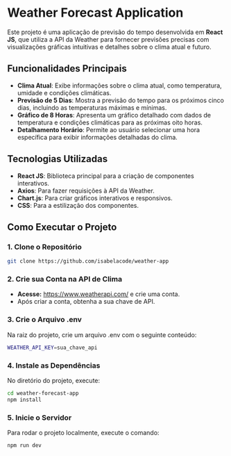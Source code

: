 # Weather Forecast Application

Este projeto é uma aplicação de previsão do tempo desenvolvida em **React JS**, que utiliza a API da Weather para fornecer previsões precisas com visualizações gráficas intuitivas e detalhes sobre o clima atual e futuro.

## Funcionalidades Principais

- **Clima Atual**: Exibe informações sobre o clima atual, como temperatura, umidade e condições climáticas.
- **Previsão de 5 Dias**: Mostra a previsão do tempo para os próximos cinco dias, incluindo as temperaturas máximas e mínimas.
- **Gráfico de 8 Horas**: Apresenta um gráfico detalhado com dados de temperatura e condições climáticas para as próximas oito horas.
- **Detalhamento Horário**: Permite ao usuário selecionar uma hora específica para exibir informações detalhadas do clima.

## Tecnologias Utilizadas

- **React JS**: Biblioteca principal para a criação de componentes interativos.
- **Axios**: Para fazer requisições à API da Weather.
- **Chart.js**: Para criar gráficos interativos e responsivos.
- **CSS**: Para a estilização dos componentes.

## Como Executar o Projeto

### 1. Clone o Repositório

```bash
git clone https://github.com/isabelacode/weather-app
```

### 2. Crie sua Conta na API de Clima
 - **Acesse:** https://www.weatherapi.com/ e crie uma conta.
 -  Após criar a conta, obtenha a sua chave de API.

### 3. Crie o Arquivo .env
Na raiz do projeto, crie um arquivo .env com o seguinte conteúdo:
```bash
WEATHER_API_KEY=sua_chave_api
```

### 4. Instale as Dependências
No diretório do projeto, execute:
```bash
cd weather-forecast-app
npm install
```

### 5. Inicie o Servidor
Para rodar o projeto localmente, execute o comando:
```bash
npm run dev
```
